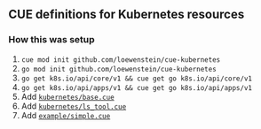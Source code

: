 ## CUE definitions for Kubernetes resources

### How this was setup
1. `cue mod init github.com/loewenstein/cue-kubernetes`
2. `go mod init github.com/loewenstein/cue-kubernetes`
3. `go get k8s.io/api/core/v1 && cue get go k8s.io/api/core/v1`
4. `go get k8s.io/api/apps/v1 && cue get go k8s.io/api/apps/v1`
5. Add [`kubernetes/base.cue`](kubernetes/base.cue)
6. Add [`kubernetes/ls_tool.cue`](kubernetes/ls_tool.cue)
7. Add [`example/simple.cue`](example/simple.cue)